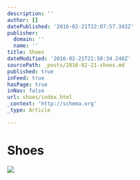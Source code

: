 ```yaml
---
description: ''
author: []
datePublished: '2016-02-21T22:07:57.343Z'
publisher:
  domain: ''
  name: ''
title: Shoes
dateModified: '2016-02-21T21:58:34.246Z'
sourcePath: _posts/2016-02-21-shoes.md
published: true
inFeed: true
hasPage: true
inNav: false
url: shoes/index.html
_context: 'http://schema.org'
_type: Article

---
```

# Shoes
![](https://the-grid-user-content.s3-us-west-2.amazonaws.com/d2263ff3-4682-44f8-aabd-a41a7a43d8e4.png)